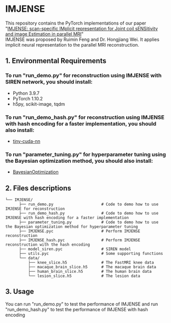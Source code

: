 # IMJENSE
This repository contains the PyTorch implementations of our paper "[IMJENSE: scan-specific IMplicit representation for Joint coil sENSitivity and image Estimation in parallel MRI](https://ieeexplore.ieee.org/abstract/document/10356136)"   
IMJENSE was proposed by Ruimin Feng and Dr. Hongjiang Wei. It applies implicit neural representation to the parallel MRI reconstruction.  
## 1. Environmental Requirements  
### To run "run_demo.py" for reconstruction using IMJENSE with SIREN network, you should install:  
* Python 3.9.7  
* PyTorch 1.10.2  
* h5py, scikit-image, tqdm  
### To run "run_demo_hash.py" for reconstruction using IMJENSE with hash encoding for a faster implementation, you should also install:     
* [tiny-cuda-nn](https://github.com/NVlabs/tiny-cuda-nn)
### To run "parameter_tuning.py" for hyperparameter tuning using the Bayesian optimization method, you should also install:     
* [BayesianOptimization](https://github.com/bayesian-optimization/BayesianOptimization)
## 2. Files descriptions
```text
└── IMJENSE/  
      ├── run_demo.py                     # Code to demo how to use IMJENSE for reconstruction
      ├── run_demo_hash.py                # Code to demo how to use IMJENSE with hash encoding for a faster implementation
      ├── parameter_tuning.py             # Code to demo how to use the Bayesian optimization method for hyperparameter tuning
      ├── IMJENSE.pyc                     # Perform IMJENSE reconstruction
      ├── IMJENSE_hash.pyc                # Perform IMJENSE reconstruction with the hash encoding
      ├── model_siren.pyc                 # SIREN model
      ├── utils.pyc                       # Some supporting functions
      └── data/  
          ├── knee_slice.h5               # The FastMRI knee data 
          ├── macaque_brain_slice.h5      # The macaque brain data
          ├── human_brain_slice.h5        # The human brain data
          └── lesion_slice.h5             # The lesion data
```
## 3. Usage
You can run "run_demo.py" to test the performance of IMJENSE and run "run_demo_hash.py" to test the performance of IMJENSE with hash encoding 
